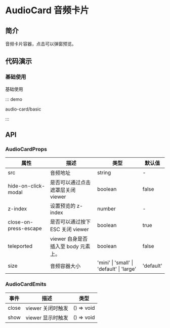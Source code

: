 # AudioCard 音频卡片

## 简介

音频卡片容器，点击可以弹窗预览。

## 代码演示

### 基础使用

基础使用

::: demo

audio-card/basic

:::

## API

### AudioCardProps

| 属性                  | 描述                                | 类型                                      | 默认值    |
| --------------------- | ----------------------------------- | ----------------------------------------- | --------- |
| src                   | 音频地址                            | string                                    | -         |
| hide-on-click-modal   | 是否可以通过点击遮罩层关闭 viewer   | boolean                                   | false     |
| z-index               | 设置预览的 z-index                  | number                                    | -         |
| close-on-press-escape | 是否可以通过按下 ESC 关闭 viewer    | boolean                                   | true      |
| teleported            | viewer 自身是否插入至 body 元素上。 | boolean                                   | false     |
| size                  | 音频容器大小                        | 'mini' \| 'small' \| 'default' \| 'large' | 'default' |

### AudioCardEmits

| 事件  | 描述              | 类型       |
| ----- | ----------------- | ---------- |
| close | viewer 关闭时触发 | () => void |
| show  | viewer 显示时触发 | () => void |
